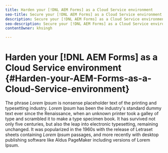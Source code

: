 ```yaml
---
title: Harden your [!DNL AEM Forms] as a Cloud Service environment
seo-title: Secure your [!DNL AEM Forms] as a Cloud Service environment
description: Secure your [!DNL AEM Forms] as a Cloud Service environment
seo-description: Secure your [!DNL AEM Forms] as a Cloud Service environment
contentOwner: khsingh

---
```


# Harden your [!DNL AEM Forms] as a Cloud Service environment {#Harden-your-AEM-Forms-as-a-Cloud-Service-environment}

The phrase *Lorem Ipsum* is nonsense placeholder text of the printing and typesetting industry. *Lorem Ipsum* has been the industry's standard dummy text ever since the Renaissance, when an unknown printer took a galley of type and scrambled it to make a type specimen book. It has survived not only five centuries, but also the leap into electronic typesetting, remaining unchanged. It was popularized in the 1960s with the release of Letraset sheets containing *Lorem Ipsum* passages, and more recently with desktop publishing software like Aldus PageMaker including versions of Lorem Ipsum.
